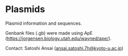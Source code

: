 # Plasmids
Plasmid information and sequences.

Genbank files (.gb) were made using ApE (https://jorgensen.biology.utah.edu/wayned/ape/).

Contact: Satoshi Ansai (ansai.satoshi.7h@kyoto-u.ac.jp)
